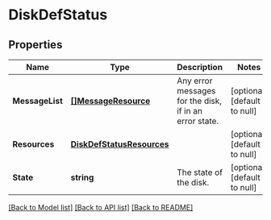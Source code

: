 # DiskDefStatus

## Properties
Name | Type | Description | Notes
------------ | ------------- | ------------- | -------------
**MessageList** | [**[]MessageResource**](message_resource.md) | Any error messages for the disk, if in an error state. | [optional] [default to null]
**Resources** | [**DiskDefStatusResources**](disk_def_status_resources.md) |  | [optional] [default to null]
**State** | **string** | The state of the disk. | [optional] [default to null]

[[Back to Model list]](../README.md#documentation-for-models) [[Back to API list]](../README.md#documentation-for-api-endpoints) [[Back to README]](../README.md)
